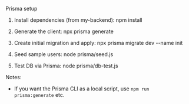 Prisma setup

1. Install dependencies (from my-backend):
   npm install

2. Generate the client:
   npx prisma generate

3. Create initial migration and apply:
   npx prisma migrate dev --name init

4. Seed sample users:
   node prisma/seed.js

5. Test DB via Prisma:
   node prisma/db-test.js

Notes:
- If you want the Prisma CLI as a local script, use `npm run prisma:generate` etc.
